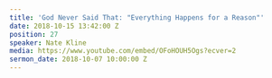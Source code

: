 ```yaml
---
title: 'God Never Said That: "Everything Happens for a Reason"'
date: 2018-10-15 13:42:00 Z
position: 27
speaker: Nate Kline
media: https://www.youtube.com/embed/OFoHOUH5Ogs?ecver=2
sermon_date: 2018-10-07 10:00:00 Z
---
```


